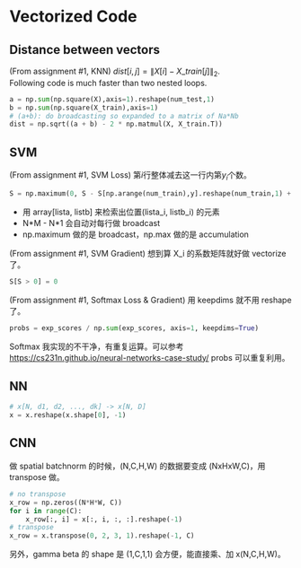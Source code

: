 # Vectorized Code
## Distance between vectors
(From assignment #1, KNN) $dist[i,j] = \|X[i]-X\_train[j]\|_2$.  
Following code is much faster than two nested loops.
```python
a = np.sum(np.square(X),axis=1).reshape(num_test,1)
b = np.sum(np.square(X_train),axis=1)
# (a+b): do broadcasting so expanded to a matrix of Na*Nb
dist = np.sqrt((a + b) - 2 * np.matmul(X, X_train.T))
```
## SVM
(From assignment #1, SVM Loss) 第$i$行整体减去这一行内第$y_i$个数。
```python
S = np.maximum(0, S - S[np.arange(num_train),y].reshape(num_train,1) + 1)
```
 * 用 array[lista, listb] 来检索出位置(lista_i, listb_i) 的元素
 * N\*M - N\*1 会自动对每行做 broadcast
 * np.maximum 做的是 broadcast，np.max 做的是 accumulation

(From assignment #1, SVM Gradient) 想到算 X_i 的系数矩阵就好做 vectorize 了。
```python
S[S > 0] = 0
```

(From assignment #1, Softmax Loss & Gradient) 用 keepdims 就不用 reshape 了。
```python
probs = exp_scores / np.sum(exp_scores, axis=1, keepdims=True)
```
Softmax 我实现的不干净，有重复运算。可以参考 https://cs231n.github.io/neural-networks-case-study/ probs 可以重复利用。

## NN
```python
# x[N, d1, d2, ..., dk] -> x[N, D]
x = x.reshape(x.shape[0], -1)
```

## CNN
做 spatial batchnorm 的时候，(N,C,H,W) 的数据要变成 (NxHxW,C)，用 transpose 做。
```python
# no transpose
x_row = np.zeros((N*H*W, C))
for i in range(C):
    x_row[:, i] = x[:, i, :, :].reshape(-1)
# transpose
x_row = x.transpose(0, 2, 3, 1).reshape(-1, C)
```
另外，gamma beta 的 shape 是 (1,C,1,1) 会方便，能直接乘、加 x(N,C,H,W)。


